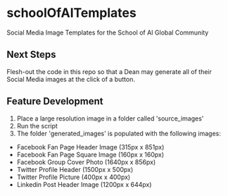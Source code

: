 # schoolOfAITemplates
Social Media Image Templates for the School of AI Global Community
## Next Steps
Flesh-out the code in this repo so that a Dean may generate all of their Social Media images at the click of a button.

## Feature Development
1. Place a large resolution image in a folder called 'source_images'
2. Run the script
3. The folder 'generated_images' is populated with the following images:
  * Facebook Fan Page Header Image (315px x 851px)
  * Facebook Fan Page Square Image (160px x 160px)
  * Facebook Group Cover Photo (1640px x 856px)
  * Twitter Profile Header (1500px x 500px)
  * Twitter Profile Picture (400px x 400px)
  * Linkedin Post Header Image (1200px x 644px)
